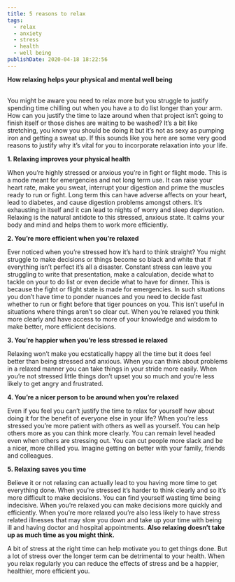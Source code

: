```yaml
---
title: 5 reasons to relax
tags:
  - relax
  - anxiety
  - stress
  - health
  - well being
publishDate: 2020-04-18 18:22:56
---
```

**How relaxing helps your physical and mental well being**

\
You might be aware you need to relax more but you struggle to justify spending time chilling out when you have a to do list longer than your arm. How can you justify the time to laze around when that project isn’t going to finish itself or those dishes are waiting to be washed? It’s a bit like stretching, you know you should be doing it but it’s not as sexy as pumping iron and getting a sweat up. If this sounds like you here are some very good reasons to justify why it’s vital for you to incorporate relaxation into your life.

**1. Relaxing improves your physical health**

When you’re highly stressed or anxious you’re in fight or flight mode. This is a mode meant for emergencies and not long term use. It can raise your heart rate, make you sweat, interrupt your digestion and prime the muscles ready to run or fight. Long term this can have adverse affects on your heart, lead to diabetes, and cause digestion problems amongst others. It’s exhausting in itself and it can lead to nights of worry and sleep deprivation. Relaxing is the natural antidote to this stressed, anxious state. It calms your body and mind and helps them to work more efficiently.

**2. You’re more efficient when you’re relaxed**

Ever noticed when you’re stressed how it’s hard to think straight? You might struggle to make decisions or things become so black and white that if everything isn’t perfect it’s all a disaster. Constant stress can leave you struggling to write that presentation, make a calculation, decide what to tackle on your to do list or even decide what to have for dinner. This is because the fight or flight state is made for emergencies. In such situations you don’t have time to ponder nuances and you need to decide fast whether to run or fight before that tiger pounces on you. This isn’t useful in situations where things aren’t so clear cut. When you’re relaxed you think more clearly and have access to more of your knowledge and wisdom to make better, more efficient decisions.

**3. You’re happier when you’re less stressed ie relaxed**

Relaxing won’t make you ecstatically happy all the time but it does feel better than being stressed and anxious. When you can think about problems in a relaxed manner you can take things in your stride more easily. When you’re not stressed little things don’t upset you so much and you’re less likely to get angry and frustrated.

**4. You’re a nicer person to be around when you’re relaxed**

Even if you feel you can’t justify the time to relax for yourself how about doing it for the benefit of everyone else in your life? When you’re less stressed you’re more patient with others as well as yourself. You can help others more as you can think more clearly. You can remain level headed even when others are stressing out. You can cut people more slack and be a nicer, more chilled you. Imagine getting on better with your family, friends and colleagues.

**5. Relaxing saves you time**

Believe it or not relaxing can actually lead to you having more time to get everything done. When you’re stressed it’s harder to think clearly and so it’s more difficult to make decisions. You can find yourself wasting time being indecisive. When you’re relaxed you can make decisions more quickly and efficiently. When you’re more relaxed you’re also less likely to have stress related illnesses that may slow you down and take up your time with being ill and having doctor and hospital appointments. **Also relaxing doesn’t take up as much time as you might think.**

A bit of stress at the right time can help motivate you to get things done. But a lot of stress over the longer term can be detrimental to your health. When you relax regularly you can reduce the effects of stress and be a happier, healthier, more efficient you.